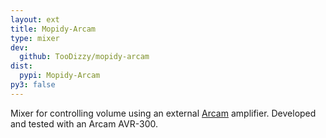 ```yaml
---
layout: ext
title: Mopidy-Arcam
type: mixer
dev:
  github: TooDizzy/mopidy-arcam
dist:
  pypi: Mopidy-Arcam
py3: false
---
```


Mixer for controlling volume using an external [Arcam](https://www.arcam.co.uk/)
 amplifier. Developed and tested with an Arcam AVR-300.
